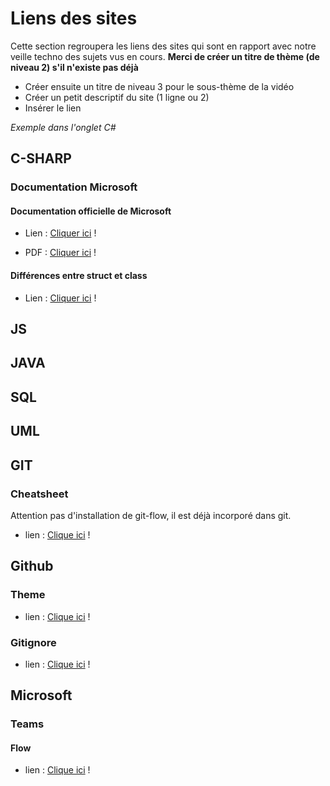 # Liens des sites

Cette section regroupera les liens des sites qui sont en rapport avec notre veille techno des sujets vus en cours.
**Merci de créer un titre de thème (de niveau 2) s'il n'existe pas déjà**

* Créer ensuite un titre de niveau 3 pour le sous-thème de la vidéo
* Créer un petit descriptif du site (1 ligne ou 2)
* Insérer le lien  

_Exemple dans l'onglet C#_

## C-SHARP

### Documentation Microsoft

#### Documentation officielle de Microsoft

* Lien : [Cliquer ici][site] !

* PDF : [Cliquer ici][PDFMS] !

[PDFMS]: https://docs.microsoft.com/fr-fr/dotnet/opbuildpdf/csharp/toc.pdf?branch=live
[site]: https://docs.microsoft.com/fr-fr/dotnet/csharp/

#### Différences entre struct et class

* Lien : [Cliquer ici][struct-class] !

[struct-class]: https://docs.microsoft.com/en-us/dotnet/csharp/programming-guide/classes-and-structs/


## JS

## JAVA

## SQL

## UML

## GIT

### Cheatsheet

Attention pas d'installation de git-flow, il est déjà incorporé dans git.

* lien : [Clique ici][flowCheat] !

[flowCheat]: http://danielkummer.github.io/git-flow-cheatsheet/index.fr_FR.html

## Github

### Theme

* lien : [Clique ici][themeGithub] !

[themeGithub]: https://pages.github.com/

### Gitignore

* lien : [Clique ici][gitignore] !

[gitignore]: https://gitignore.io/

## Microsoft

### Teams

#### Flow

* lien : [Clique ici][flow] !

[flow]: https://docs.microsoft.com/fr-fr/power-automate/?utm_source=flow-sidebar

